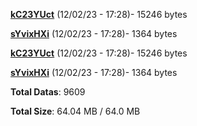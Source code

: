 [**kC23YUct**](/data/kC23YUct.txt) (12/02/23 - 17:28)- 15246 bytes

[**sYvixHXi**](/data/sYvixHXi.txt) (12/02/23 - 17:28)- 1364 bytes

[**kC23YUct**](/data/kC23YUct.txt) (12/02/23 - 17:28)- 15246 bytes

[**sYvixHXi**](/data/sYvixHXi.txt) (12/02/23 - 17:28)- 1364 bytes

**Total Datas**: 9609

**Total Size**: 64.04 MB / 64.0 MB